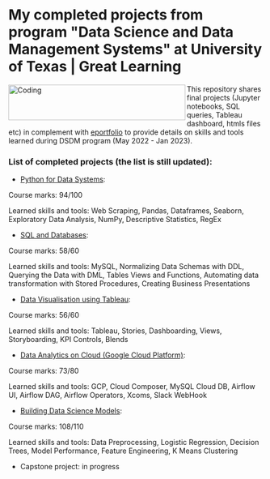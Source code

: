# My completed projects from program "Data Science and Data Management Systems" at University of Texas | Great Learning

<img align="left" alt="Coding" height=70 width="350" src="https://www.mccombs.utexas.edu/media/mccombs-website/site-assets/images/4_RGB_Program_Brand_Extension_Formal_Texas_Executive_Education.svg">



This repository shares final projects (Jupyter notebooks, SQL queries, Tableau dashboard, htmls files etc) in complement with [eportfolio](https://eportfolio.mygreatlearning.com/ildar-daminov) to provide details on  skills and tools learned during DSDM program (May 2022 - Jan 2023). 

### List of completed projects (the list is still updated): 

* [Python for Data Systems](https://github.com/Ildar-Daminov/completed_projects_in_data_science_and_data_management_program/tree/main/Python%20for%20Data%20Systems):  

Course marks: 94/100

Learned skills and tools: Web Scraping, Pandas, Dataframes, Seaborn, Exploratory Data Analysis, NumPy, Descriptive Statistics, RegEx

* [SQL and Databases](https://github.com/Ildar-Daminov/completed_projects_in_data_science_and_data_management_program/tree/main/SQL%20and%20Databases):

Course marks: 58/60

Learned skills and tools: MySQL, Normalizing Data Schemas with DDL, Querying the Data with DML, Tables Views and Functions, Automating data transformation with Stored Procedures, Creating Business Presentations

* [Data Visualisation using Tableau](https://github.com/Ildar-Daminov/completed_projects_in_data_science_and_data_management_program/tree/main/Data%20Visualisation%20with%20Tableau):  

Course marks: 56/60

Learned skills and tools: Tableau, Stories, Dashboarding, Views, Storyboarding, KPI Controls, Blends

* [Data Analytics on Cloud (Google Cloud Platform)](https://github.com/Ildar-Daminov/completed_projects_in_data_science_and_data_management_program/tree/main/Data%20Analytics%20on%20Cloud):

Course marks: 73/80

Learned skills and tools: GCP, Cloud Composer, MySQL Cloud DB, Airflow UI, Airflow DAG, Airflow Operators, Xcoms, Slack WebHook

* [Building Data Science Models](https://github.com/Ildar-Daminov/completed_projects_in_data_science_and_data_management_program/tree/main/Building%20Data%20Science%20Models):

Course marks: 108/110

Learned skills and tools: Data Preprocessing, Logistic Regression, Decision Trees, Model Performance, Feature Engineering, K Means Clustering

* Capstone project: in progress

